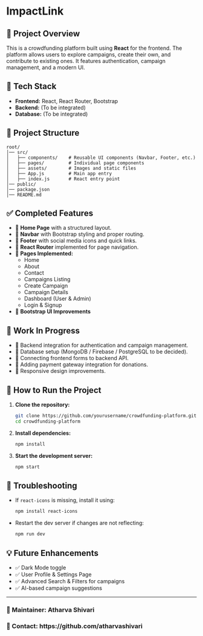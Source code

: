 # ImpactLink
## 📌 Project Overview

This is a crowdfunding platform built using **React** for the frontend. The platform allows users to explore campaigns, create their own, and contribute to existing ones. It features authentication, campaign management, and a modern UI.

## 🚀 Tech Stack

- **Frontend:** React, React Router, Bootstrap
- **Backend:** (To be integrated)
- **Database:** (To be integrated)

## 📂 Project Structure

```
root/
│── src/
│   ├── components/    # Reusable UI components (Navbar, Footer, etc.)
│   ├── pages/         # Individual page components
│   ├── assets/        # Images and static files
│   ├── App.js         # Main app entry
│   ├── index.js       # React entry point
│── public/
│── package.json
│── README.md
```

## ✅ Completed Features

- 📌 **Home Page** with a structured layout.
- 📌 **Navbar** with Bootstrap styling and proper routing.
- 📌 **Footer** with social media icons and quick links.
- 📌 **React Router** implemented for page navigation.
- 📌 **Pages Implemented:**
  - Home
  - About
  - Contact
  - Campaigns Listing
  - Create Campaign
  - Campaign Details
  - Dashboard (User & Admin)
  - Login & Signup
- 📌 **Bootstrap UI Improvements**

## 🔄 Work In Progress

- 🔹 Backend integration for authentication and campaign management.
- 🔹 Database setup (MongoDB / Firebase / PostgreSQL to be decided).
- 🔹 Connecting frontend forms to backend API.
- 🔹 Adding payment gateway integration for donations.
- 🔹 Responsive design improvements.

## 🚧 How to Run the Project

1. **Clone the repository:**
   ```sh
   git clone https://github.com/yourusername/crowdfunding-platform.git
   cd crowdfunding-platform
   ```
2. **Install dependencies:**
   ```sh
   npm install
   ```
3. **Start the development server:**
   ```sh
   npm start
   ```

## 🔧 Troubleshooting

- If `react-icons` is missing, install it using:
  ```sh
  npm install react-icons
  ```
- Restart the dev server if changes are not reflecting:
  ```sh
  npm run dev
  ```

## 💡 Future Enhancements

- ✅ Dark Mode toggle
- ✅ User Profile & Settings Page
- ✅ Advanced Search & Filters for campaigns
- ✅ AI-based campaign suggestions

---

### 📌 Maintainer: **Atharva Shivari**

### 📧 Contact: https\://github.com/atharvashivari

